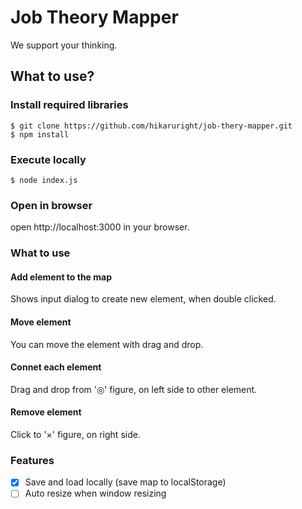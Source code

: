 # Job Theory Mapper

We support your thinking.

## What to use?

### Install required libraries

```
$ git clone https://github.com/hikaruright/job-thery-mapper.git
$ npm install
```

### Execute locally

```
$ node index.js
```

### Open in browser

open http://localhost:3000 in your browser.

### What to use

#### Add element to the map

Shows input dialog to create new element, when double clicked.

#### Move element

You can move the element with drag and drop.

#### Connet each element

Drag and drop from '◎' figure, on left side to other element.

#### Remove element

Click to '×' figure, on right side.

### Features

- [x] Save and load locally (save map to localStorage)
- [ ] Auto resize when window resizing
